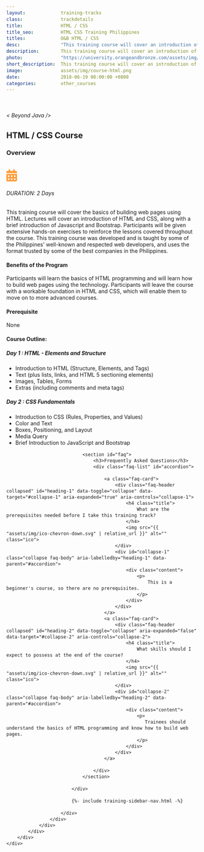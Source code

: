 ```yaml
---
layout:             training-tracks
class:              trackdetails
title:              HTML / CSS
title_seo:          HTML CSS Training Philippines
titles:             O&B HTML / CSS
desc:               "This training course will cover an introduction of HTML and CSS, along with a brief introduction of Javascript and Bootstrap."
description:        This training course will cover an introduction of HTML and CSS, along with a brief introduction of Javascript and Bootstrap.
photo:              "https://university.orangeandbronze.com/assets/img/HTML-CSS-FBLinkPostPhoto.png"
short_description:  This training course will cover an introduction of HTML and CSS, along with a brief introduction of Javascript and Bootstrap.
image:              assets/img/course-html.png
date:               2018-06-19 08:00:00 +0800
categories:         other_courses
---
```

<div class="section-content">
    <div class="container">
        <div class="row">
            <div class="col">
                <a href="Back to Other Courses"></a>
            </div>
        </div>
    </div>
    <div class="container-fluid auto-1110">
        <div class="row">
            <div class="col">
                <div class="panel-content">
                    <div class="title-section">
                        <img src="{{ "assets/img/title-software.png" | relative_url }}" alt="">
                        <div class="title">
                            <h6>
                                < Beyond Java />
                            </h6>
                            <h2>HTML / CSS Course</h2>
                        </div>
                    </div>
                    <div class="row" data-sticky-container>
                        <div class="track-panel">
                            <div class="track-content">
                                <section id="overview">
                                    <h3>Overview</h3>
                                    <img class="mb30 img-fluid" src="{{ "assets/img/HTML-CSS-cover.png" | relative_url }}" alt="">
                                    <div class="track-details">
                                        <div class="details mr40">
                                            <img src="/assets/img/ico-calendar.svg" alt="">
                                            <h6>DURATION: 2 Days</h6>
                                        </div>
                                    </div>
                                    <p>
                                        This training course will cover the basics of building web pages using HTML. Lectures will cover an introduction of HTML and CSS, along with a brief introduction of Javascript and Bootstrap. Participants will be given extensive hands-on exercises to reinforce the lessons covered throughout the course. This training course was developed and is taught by some of the Philippines’ well-known and respected web developers, and uses the format trusted by some of the best companies in the Philippines.
                                    </p>
                                    <h4>
                                        Benefits of the Program
                                    </h4>
                                    <p>
                                        Participants will learn the basics of HTML programming and will learn how to build web pages using the technology. Participants will leave the course with a workable foundation in HTML and CSS, which will enable them to move on to more advanced courses.
                                    </p>
                                    <h4>
                                        Prerequisite
                                    </h4>
                                    <p>
                                        None
                                    </p>
                                </section>
                                <section id="topic-outline">
                                    <h4>
                                        Course Outline:
                                    </h4>
                                    <h5 class="course-title">Day 1 : HTML - Elements and Structure</h5>
                                    <ul class="course-outline">
                                        <li>Introduction to HTML (Structure, Elements, and Tags)</li>
                                        <li>Text (plus lists, links, and HTML 5 sectioning elements)</li>
                                        <li>Images, Tables, Forms</li>
                                        <li>Extras (including comments and meta tags)</li>
                                    </ul>
                                    <h5 class="course-title">Day 2 : CSS Fundamentals</h5>
                                    <ul class="course-outline">
                                        <li>Introduction to CSS (Rules, Properties, and Values)</li>
                                        <li>Color and Text</li>
                                        <li>Boxes, Positioning, and Layout</li>
                                        <li>Media Query</li>
                                        <li>Brief Introduction to JavaScript and Bootstrap</li>
                                    </ul>
                                </section>

                                <section id="faq">
                                    <h3>Frequently Asked Questions</h3>
                                    <div class="faq-list" id="accordion">

                                        <a class="faq-card">
                                            <div class="faq-header collapsed" id="heading-1" data-toggle="collapse" data-target="#collapse-1" aria-expanded="true" aria-controls="collapse-1">
                                                <h4 class="title">
                                                    What are the prerequisites needed before I take this training track?
                                                </h4>
                                                <img src="{{ "assets/img/ico-chevron-down.svg" | relative_url }}" alt="" class="ico">
                                            </div>
                                            <div id="collapse-1" class="collapse faq-body" aria-labelledby="heading-1" data-parent="#accordion">
                                                <div class="content">
                                                    <p>
                                                        This is a beginner's course, so there are no prerequisites.
                                                    </p>
                                                </div>
                                            </div>
                                        </a>
                                        <a class="faq-card">
                                            <div class="faq-header collapsed" id="heading-2" data-toggle="collapse" aria-expanded="false" data-target="#collapse-2" aria-controls="collapse-2">
                                                <h4 class="title">
                                                    What skills should I expect to possess at the end of the course?
                                                </h4>
                                                <img src="{{ "assets/img/ico-chevron-down.svg" | relative_url }}" alt="" class="ico">
                                            </div>
                                            <div id="collapse-2" class="collapse faq-body" aria-labelledby="heading-2" data-parent="#accordion">
                                                <div class="content">
                                                    <p>
                                                       Trainees should understand the basics of HTML programming and know how to build web pages. 
                                                    </p>
                                                </div>
                                            </div>
                                        </a>

                                    </div>
                                </section>

                            </div>

                            {%- include training-sidebar-nav.html -%}

                        </div>
                    </div>
                </div>
            </div>
        </div>
    </div>
</div>